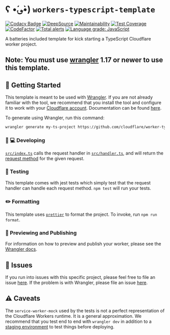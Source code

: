 # ʕ •́؈•̀) `workers-typescript-template`

[![Codacy Badge](https://api.codacy.com/project/badge/Grade/8a2956a6646d4dae96df7de04fead0e4)](https://app.codacy.com/gh/chrillep/my-ts-project?utm_source=github.com&utm_medium=referral&utm_content=chrillep/my-ts-project&utm_campaign=Badge_Grade_Settings)
[![DeepSource](https://deepsource.io/gh/chrillep/my-ts-project.svg/?label=active+issues&show_trend=true&token=rb5EFUdloAKv57x9P0HENQ6b)](https://deepsource.io/gh/chrillep/my-ts-project/?ref=repository-badge)
[![Maintainability](https://api.codeclimate.com/v1/badges/be5255cf2225c094bd6f/maintainability)](https://codeclimate.com/github/chrillep/my-ts-project/maintainability)
[![Test Coverage](https://api.codeclimate.com/v1/badges/be5255cf2225c094bd6f/test_coverage)](https://codeclimate.com/github/chrillep/my-ts-project/test_coverage)
[![CodeFactor](https://www.codefactor.io/repository/github/chrillep/my-ts-project/badge)](https://www.codefactor.io/repository/github/chrillep/my-ts-project)
[![Total alerts](https://img.shields.io/lgtm/alerts/g/chrillep/my-ts-project.svg?logo=lgtm&logoWidth=18)](https://lgtm.com/projects/g/chrillep/my-ts-project/alerts/)
[![Language grade: JavaScript](https://img.shields.io/lgtm/grade/javascript/g/chrillep/my-ts-project.svg?logo=lgtm&logoWidth=18)](https://lgtm.com/projects/g/chrillep/my-ts-project/context:javascript)

A batteries included template for kick starting a TypeScript Cloudflare worker project.

## Note: You must use [wrangler](https://developers.cloudflare.com/workers/cli-wrangler/install-update) 1.17 or newer to use this template.

## 🔋 Getting Started

This template is meant to be used with [Wrangler](https://github.com/cloudflare/wrangler). If you are not already
familiar with the tool, we recommend that you install the tool and configure it to work with
your [Cloudflare account](https://dash.cloudflare.com). Documentation can be
found [here](https://developers.cloudflare.com/workers/tooling/wrangler/).

To generate using Wrangler, run this command:

```bash
wrangler generate my-ts-project https://github.com/cloudflare/worker-typescript-template
```

### 👩 💻 Developing

[`src/index.ts`](./src/index.ts) calls the request handler in [`src/handler.ts`](./src/handler.ts), and will return
the [request method](https://developer.mozilla.org/en-US/docs/Web/API/Request/method) for the given request.

### 🧪 Testing

This template comes with jest tests which simply test that the request handler can handle each request
method. `npm test` will run your tests.

### ✏️ Formatting

This template uses [`prettier`](https://prettier.io/) to format the project. To invoke, run `npm run format`.

### 👀 Previewing and Publishing

For information on how to preview and publish your worker, please see
the [Wrangler docs](https://developers.cloudflare.com/workers/tooling/wrangler/commands/#publish).

## 🤢 Issues

If you run into issues with this specific project, please feel free to file an
issue [here](https://github.com/cloudflare/workers-typescript-template/issues). If the problem is with Wrangler, please
file an issue [here](https://github.com/cloudflare/wrangler/issues).

## ⚠️ Caveats

The `service-worker-mock` used by the tests is not a perfect representation of the Cloudflare Workers runtime. It is a
general approximation. We recommend that you test end to end with `wrangler dev` in addition to
a [staging environment](https://developers.cloudflare.com/workers/tooling/wrangler/configuration/environments/) to test
things before deploying.

